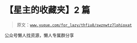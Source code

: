 # 【星主的收藏夹】2 篇

> 原文：[`www.yuque.com/for_lazy/thfiu8/swznwtz7lphipxat`](https://www.yuque.com/for_lazy/thfiu8/swznwtz7lphipxat)

公众号懒人找资源，懒人专属群分享